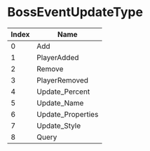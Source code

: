 # BossEventUpdateType

Index | Name
--- | ---
0 | Add
1 | PlayerAdded
2 | Remove
3 | PlayerRemoved
4 | Update_Percent
5 | Update_Name
6 | Update_Properties
7 | Update_Style
8 | Query